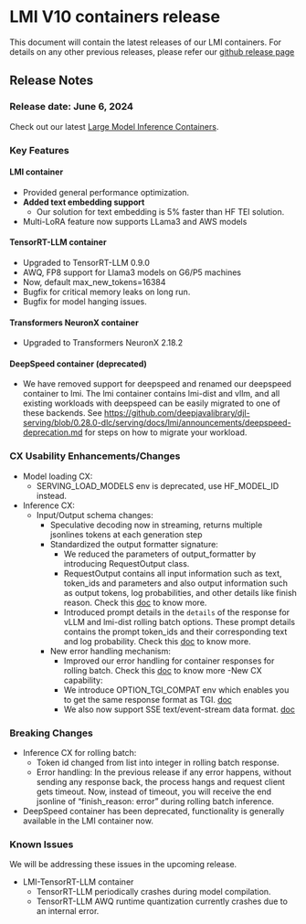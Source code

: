 # LMI V10 containers release

This document will contain the latest releases of our LMI containers. For details on any other previous releases, please refer our [github release page](https://github.com/deepjavalibrary/djl-serving/releases)

## Release Notes

### Release date: June 6, 2024

Check out our latest [Large Model Inference Containers](https://github.com/aws/deep-learning-containers/blob/master/available_images.md#large-model-inference-containers).

### Key Features

#### LMI container

- Provided general performance optimization.
- **Added text embedding support**
  - Our solution for text embedding is 5% faster than HF TEI solution.
- Multi-LoRA feature now supports LLama3 and AWS models

#### TensorRT-LLM container

- Upgraded to TensorRT-LLM 0.9.0
- AWQ, FP8 support for Llama3 models on G6/P5 machines
- Now, default max_new_tokens=16384
- Bugfix for critical memory leaks on long run. 
- Bugfix for model hanging issues.

#### Transformers NeuronX container

- Upgraded to Transformers NeuronX 2.18.2

#### DeepSpeed container (deprecated)

- We have removed support for deepspeed and renamed our deepspeed container to lmi. The lmi container contains lmi-dist and vllm, and all existing workloads with deepspeed can be easily migrated to one of these backends. See https://github.com/deepjavalibrary/djl-serving/blob/0.28.0-dlc/serving/docs/lmi/announcements/deepspeed-deprecation.md for steps on how to migrate your workload.

### CX Usability Enhancements/Changes

- Model loading CX:
    - SERVING_LOAD_MODELS env is deprecated, use HF_MODEL_ID instead.
- Inference CX:
    - Input/Output schema changes:
      - Speculative decoding now in streaming, returns multiple jsonlines tokens at each generation step
      - Standardized the output formatter signature:
        - We reduced the parameters of output_formatter by introducing RequestOutput class.
        - RequestOutput contains all input information such as text, token_ids and parameters and also output information such as output tokens, log probabilities, and other details like finish reason. Check this [doc](https://github.com/deepjavalibrary/djl-serving/blob/0.28.0-dlc/serving/docs/lmi/user_guides/lmi_input_output_schema.md#generationparameters) to know more.
        - Introduced prompt details in the `details` of the response for vLLM and lmi-dist rolling batch options. These prompt details contains the prompt token_ids and their corresponding text and log probability. Check this [doc](https://github.com/deepjavalibrary/djl-serving/blob/0.28.0-dlc/serving/docs/lmi/user_guides/output_formatter_schema.md#custom-output-formatter-schema) to know more.
      - New error handling mechanism:
        - Improved our error handling for container responses for rolling batch. Check this [doc](https://github.com/deepjavalibrary/djl-serving/blob/0.28.0-dlc/serving/docs/lmi/user_guides/lmi_input_output_schema.md#error-responses) to know more
      -New CX capability:
        - We introduce OPTION_TGI_COMPAT env which enables you to get the same response format as TGI. [doc](https://github.com/deepjavalibrary/djl-serving/blob/024780ee8393fe8c20830845175af8566c369cd1/serving/docs/lmi/user_guides/lmi_input_output_schema.md#response-with-tgi-compatibility)
        - We also now support SSE text/event-stream data format. [doc](https://github.com/deepjavalibrary/djl-serving/blob/0.28.0-dlc/serving/docs/lmi/user_guides/lmi_input_output_schema.md#response-schema)

### Breaking Changes

- Inference CX for rolling batch:
  - Token id changed from list into integer in rolling batch response.
  - Error handling: In the previous  release if any error happens, without sending any response back, the process hangs and request client gets timeout. Now, instead of timeout, you will receive the end jsonline of “finish_reason: error” during rolling batch inference. 
- DeepSpeed container has been deprecated, functionality is generally available in the LMI container now.

### Known Issues
We will be addressing these issues in the upcoming release. 
- LMI-TensorRT-LLM container
  - TensorRT-LLM periodically crashes during model compilation. 
  - TensorRT-LLM AWQ runtime quantization currently crashes due to an internal error. 